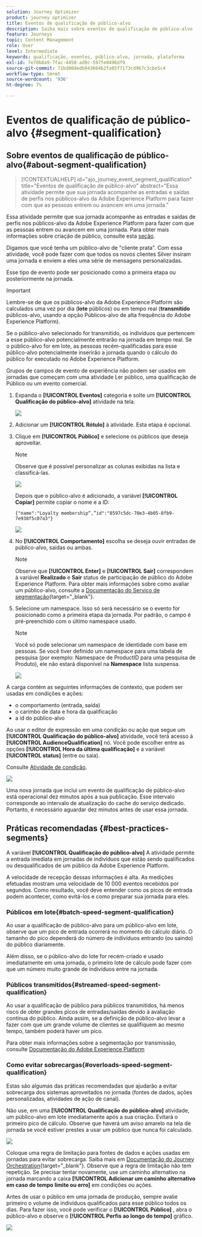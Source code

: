 ```yaml
---
solution: Journey Optimizer
product: journey optimizer
title: Eventos de qualificação de público-alvo
description: Saiba mais sobre eventos de qualificação de público-alvo
feature: Journeys
topic: Content Management
role: User
level: Intermediate
keywords: qualificação, eventos, público-alvo, jornada, plataforma
exl-id: 7e70b8a9-7fac-4450-ad9c-597fe0496df9
source-git-commit: 72bd00dedb943604b2fa85f7173cd967c3cbe5c4
workflow-type: tm+mt
source-wordcount: '936'
ht-degree: 7%

---
```


# Eventos de qualificação de público-alvo {#segment-qualification}

## Sobre eventos de qualificação de público-alvo{#about-segment-qualification}

>[!CONTEXTUALHELP]
>id="ajo_journey_event_segment_qualification"
>title="Eventos de qualificação de público-alvo"
>abstract="Essa atividade permite que sua jornada acompanhe as entradas e saídas de perfis nos públicos-alvo da Adobe Experience Platform para fazer com que as pessoas entrem ou avancem em uma jornada."

Essa atividade permite que sua jornada acompanhe as entradas e saídas de perfis nos públicos-alvo da Adobe Experience Platform para fazer com que as pessoas entrem ou avancem em uma jornada. Para obter mais informações sobre criação de público, consulte esta [seção](../audience/about-audiences.md).

Digamos que você tenha um público-alvo de &quot;cliente prata&quot;. Com essa atividade, você pode fazer com que todos os novos clientes Silver insiram uma jornada e enviem a eles uma série de mensagens personalizadas.

Esse tipo de evento pode ser posicionado como a primeira etapa ou posteriormente na jornada.

>[!IMPORTANT]
>
>Lembre-se de que os públicos-alvo da Adobe Experience Platform são calculados uma vez por dia (**lote** públicos) ou em tempo real (**transmitido** públicos-alvo, usando a opção Públicos-alvo de alta frequência do Adobe Experience Platform).
>
>Se o público-alvo selecionado for transmitido, os indivíduos que pertencem a esse público-alvo potencialmente entrarão na jornada em tempo real. Se o público-alvo for em lote, as pessoas recém-qualificadas para esse público-alvo potencialmente inserirão a jornada quando o cálculo do público for executado no Adobe Experience Platform.
>
>Grupos de campos de evento de experiência não podem ser usados em jornadas que começam com uma atividade Ler público, uma qualificação de Público ou um evento comercial.


1. Expanda o **[!UICONTROL Eventos]** categoria e solte um **[!UICONTROL Qualificação do público-alvo]** atividade na tela.

   ![](assets/segment5.png)

1. Adicionar um **[!UICONTROL Rótulo]** à atividade. Esta etapa é opcional.

1. Clique em **[!UICONTROL Público]** e selecione os públicos que deseja aproveitar.

   >[!NOTE]
   >
   >Observe que é possível personalizar as colunas exibidas na lista e classificá-las.

   ![](assets/segment6.png)

   Depois que o público-alvo é adicionado, a variável **[!UICONTROL Copiar]** permite copiar o nome e a ID:

   `{"name":"Loyalty membership“,”id":"8597c5dc-70e3-4b05-8fb9-7e938f5c07a3"}`

   ![](assets/segment-copy.png)

1. No **[!UICONTROL Comportamento]** escolha se deseja ouvir entradas de público-alvo, saídas ou ambas.

   >[!NOTE]
   >
   >Observe que **[!UICONTROL Enter]** e **[!UICONTROL Sair]** correspondem à variável **Realizado** e **Sair** status de participação de público do Adobe Experience Platform. Para obter mais informações sobre como avaliar um público-alvo, consulte a [Documentação do Serviço de segmentação](https://experienceleague.adobe.com/docs/experience-platform/segmentation/tutorials/evaluate-a-segment.html#interpret-segment-results){target="_blank"}.

1. Selecione um namespace. Isso só será necessário se o evento for posicionado como a primeira etapa da jornada. Por padrão, o campo é pré-preenchido com o último namespace usado.

   >[!NOTE]
   >
   >Você só pode selecionar um namespace de identidade com base em pessoas. Se você tiver definido um namespace para uma tabela de pesquisa (por exemplo: Namespace de ProductID para uma pesquisa de Produto), ele não estará disponível na **Namespace** lista suspensa.

   ![](assets/segment7.png)

A carga contém as seguintes informações de contexto, que podem ser usadas em condições e ações:

* o comportamento (entrada, saída)
* o carimbo de data e hora da qualificação
* a id do público-alvo

Ao usar o editor de expressão em uma condição ou ação que segue um **[!UICONTROL Qualificação do público-alvo]** atividade, você terá acesso à **[!UICONTROL AudienceQualification]** nó. Você pode escolher entre as opções **[!UICONTROL Hora da última qualificação]** e a variável **[!UICONTROL status]** (entre ou saia).

Consulte [Atividade de condição](../building-journeys/condition-activity.md#about_condition).

![](assets/segment8.png)

Uma nova jornada que inclui um evento de qualificação de público-alvo está operacional dez minutos após a sua publicação. Esse intervalo corresponde ao intervalo de atualização do cache do serviço dedicado. Portanto, é necessário aguardar dez minutos antes de usar essa jornada.

## Práticas recomendadas {#best-practices-segments}

A variável **[!UICONTROL Qualificação do público-alvo]** A atividade permite a entrada imediata em jornadas de indivíduos que estão sendo qualificados ou desqualificados de um público da Adobe Experience Platform.

A velocidade de recepção dessas informações é alta. As medições efetuadas mostram uma velocidade de 10 000 eventos recebidos por segundos. Como resultado, você deve entender como os picos de entrada podem acontecer, como evitá-los e como preparar sua jornada para eles.

### Públicos em lote{#batch-speed-segment-qualification}

Ao usar a qualificação de público-alvo para um público-alvo em lote, observe que um pico de entrada ocorrerá no momento do cálculo diário. O tamanho do pico dependerá do número de indivíduos entrando (ou saindo) do público diariamente.

Além disso, se o público-alvo do lote for recém-criado e usado imediatamente em uma jornada, o primeiro lote de cálculo pode fazer com que um número muito grande de indivíduos entre na jornada.

### Públicos transmitidos{#streamed-speed-segment-qualification}

Ao usar a qualificação de público para públicos transmitidos, há menos risco de obter grandes picos de entradas/saídas devido à avaliação contínua do público. Ainda assim, se a definição de público-alvo levar a fazer com que um grande volume de clientes se qualifiquem ao mesmo tempo, também poderá haver um pico.

Para obter mais informações sobre a segmentação por transmissão, consulte [Documentação do Adobe Experience Platform](https://experienceleague.adobe.com/docs/experience-platform/segmentation/api/streaming-segmentation.html#api)

### Como evitar sobrecargas{#overloads-speed-segment-qualification}

Estas são algumas das práticas recomendadas que ajudarão a evitar sobrecarga dos sistemas aproveitados no jornada (fontes de dados, ações personalizadas, atividades de ação de canal).

Não use, em uma **[!UICONTROL Qualificação do público-alvo]** atividade, um público-alvo em lote imediatamente após a sua criação. Evitará o primeiro pico de cálculo. Observe que haverá um aviso amarelo na tela de jornada se você estiver prestes a usar um público que nunca foi calculado.

![](assets/segment-error.png)

Coloque uma regra de limitação para fontes de dados e ações usadas em jornadas para evitar sobrecarga. Saiba mais em [Documentação do Journey Orchestration](https://experienceleague.adobe.com/docs/journeys/using/working-with-apis/capping.html){target="_blank"}. Observe que a regra de limitação não tem repetição. Se precisar tentar novamente, use um caminho alternativo na jornada marcando a caixa **[!UICONTROL Adicionar um caminho alternativo em caso de tempo limite ou erro]** em condições ou ações.

Antes de usar o público em uma jornada de produção, sempre avalie primeiro o volume de indivíduos qualificados para esse público todos os dias. Para fazer isso, você pode verificar o **[!UICONTROL Público]** , abra o público-alvo e observe o **[!UICONTROL Perfis ao longo do tempo]** gráfico.

![](assets/segment-overload.png)

